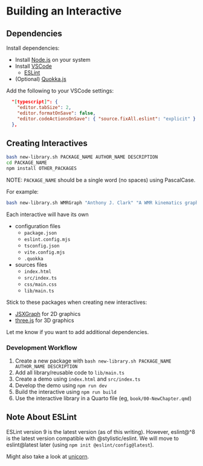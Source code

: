 # Building an Interactive

## Dependencies

Install dependencies:

- Install [Node.js](https://nodejs.org/) on your system
- Install [VSCode](https://code.visualstudio.com/)
  - [ESLint](https://marketplace.visualstudio.com/items?itemName=dbaeumer.vscode-eslint)
- (Optional) [Quokka.js](https://marketplace.visualstudio.com/items?itemName=WallabyJs.quokka-vscode)

Add the following to your VSCode settings:

~~~json
  "[typescript]": {
    "editor.tabSize": 2,
    "editor.formatOnSave": false,
    "editor.codeActionsOnSave": { "source.fixAll.eslint": "explicit" }
  },
~~~

## Creating Interactives

~~~bash
bash new-library.sh PACKAGE_NAME AUTHOR_NAME DESCRIPTION
cd PACKAGE_NAME
npm install OTHER_PACKAGES
~~~

NOTE: `PACKAGE_NAME` should be a single word (no spaces) using PascalCase.

For example:

~~~bash
bash new-library.sh WMRGraph "Anthony J. Clark" "A WMR kinematics graph library using JSXGraph."
~~~

Each interactive will have its own

- configuration files
  - `package.json`
  - `eslint.config.mjs`
  - `tsconfig.json`
  - `vite.config.mjs`
  - `.quokka`
- sources files
  - `index.html`
  - `src/index.ts`
  - `css/main.css`
  - `lib/main.ts`

Stick to these packages when creating new interactives:

- [JSXGraph](https://jsxgraph.org/) for 2D graphics
- [three.js](https://threejs.org/) for 3D graphics

Let me know if you want to add additional dependencies.

### Development Workflow

1. Create a new package with `bash new-library.sh PACKAGE_NAME AUTHOR_NAME DESCRIPTION`
2. Add all library/reusable code to `lib/main.ts`
3. Create a demo using `index.html` and `src/index.ts`
4. Develop the demo using `npm run dev`
5. Build the interactive using `npm run build`
6. Use the interactive library in a Quarto file (eg, `book/00-NewChapter.qmd`)

## Note About ESLint

ESLint version 9 is the latest version (as of this writing). However, eslint@^8 is the latest version compatible with @stylistic/eslint. We will move to eslint@latest later (using `npm init @eslint/config@latest`).

Might also take a look at [unicorn](https://github.com/sindresorhus/eslint-plugin-unicorn).
